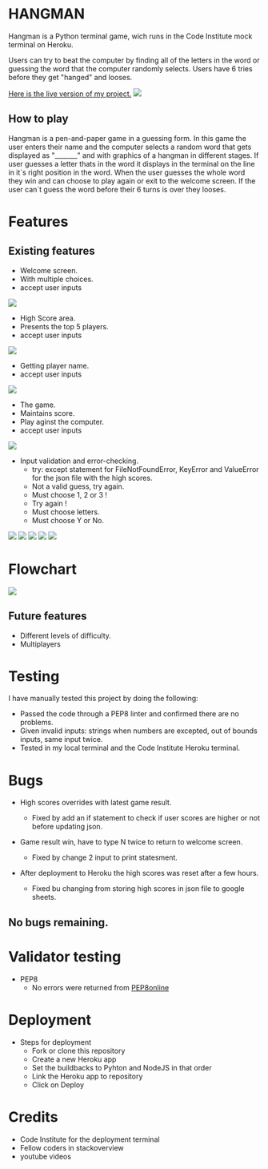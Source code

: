 # HANGMAN

Hangman is a Python terminal game, wich runs in the Code Institute mock terminal on Heroku.

Users can try to beat the computer by finding all of the letters in the word or guessing the word that the computer randomly selects.
Users have 6 tries before they get "hanged" and looses.

[Here is the live version of my project.](https://py-hangman.herokuapp.com/)
![](assets/readme/overview.png)

## How to play
Hangman is a pen-and-paper game in a guessing form.
In this game the user enters their name and the computer selects a random word that gets 
displayed as "_______" and with graphics of a hangman in different stages.
If user guesses a letter thats in the word it displays in the terminal on the line in it´s right position in the word.
When the user guesses the whole word they win and can choose to play again or exit to the welcome screen.
If the user can´t guess the word before their 6 turns is over they looses.

# Features
## Existing features
  * Welcome screen.
  * With multiple choices.
  * accept user inputs

![](assets/readme/welcome.png)
  * High Score area.
  * Presents the top 5 players.
  * accept user inputs

![](assets/readme/high_scores.png)
  * Getting player name.
  * accept user inputs

![](assets/readme/player.png)
  * The game.
  * Maintains score.
  * Play aginst the computer.
  * accept user inputs

![](assets/readme/play.png)
  * Input validation and error-checking.
      * try: except statement for FileNotFoundError, KeyError and ValueError
        for the json file with the high scores.
      * Not a valid guess, try again.
      * Must choose 1, 2 or 3 !
      * Try again !
      * Must choose letters.
      * Must choose Y or No.

![](assets/readme/error1.png)
![](assets/readme/error2.png)
![](assets/readme/error3.png)
![](assets/readme/error4.png)
![](assets/readme/error5.png)

# Flowchart
![](assets/flowchart/hangman_chart.png)

## Future features
  * Different levels of difficulty.
  * Multiplayers

# Testing
I have manually tested this project by doing the following:
  * Passed the code through a PEP8 linter and confirmed there are no problems.
  * Given invalid inputs: strings when numbers are excepted, out of bounds inputs, same input twice.
  * Tested in my local terminal and the Code Institute Heroku terminal.

# Bugs
  * High scores overrides with latest game result.
      * Fixed by add an if statement to check if user scores are higher or not before updating json.
    
  * Game result win, have to type N twice to return to welcome screen.
      * Fixed by change 2 input to print statesment.
    
  * After deployment to Heroku the high scores was reset after a few hours.
      * Fixed bu changing from storing high scores in json file to google sheets.

## No bugs remaining.

# Validator testing
  * PEP8 
    * No errors were returned from [PEP8online](http://pep8online.com/)

# Deployment
  * Steps for deployment
    * Fork or clone this repository
    * Create a new Heroku app
    * Set the buildbacks to Pyhton and NodeJS in that order
    * Link the Heroku app to repository
    * Click on Deploy

# Credits
  * Code Institute for the deployment terminal
  * Fellow coders in stackoverview
  * youtube videos